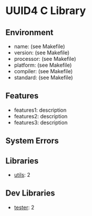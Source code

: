 # UUID4 C Library

## Environment
* name: (see Makefile)
* version: (see Makefile)
* processor: (see Makefile)
* platform: (see Makefile)
* compiler: (see Makefile)
* standard: (see Makefile)

## Features
* features1: description
* features2: description
* features3: description

## System Errors

## Libraries
* [utils](https://github.com/superdek/clib_utils): 2

## Dev Libraries
* [tester](https://github.com/superdek/clib_tester): 2


